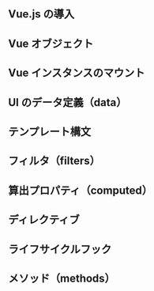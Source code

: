 ## Vue.js の導入

## Vue オブジェクト

## Vue インスタンスのマウント

## UI のデータ定義（data）

## テンプレート構文

## フィルタ（filters）

## 算出プロパティ（computed）

## ディレクティブ

## ライフサイクルフック

## メソッド（methods）
